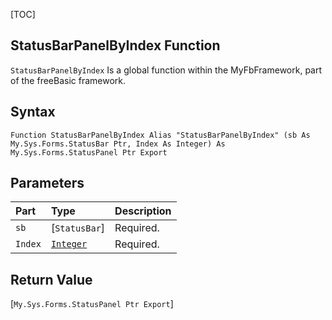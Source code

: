 [TOC]
## StatusBarPanelByIndex Function

`StatusBarPanelByIndex` Is a global function within the MyFbFramework, part of the freeBasic framework.
## Syntax

```freeBasic
Function StatusBarPanelByIndex Alias "StatusBarPanelByIndex" (sb As My.Sys.Forms.StatusBar Ptr, Index As Integer) As My.Sys.Forms.StatusPanel Ptr Export
```

## Parameters

|Part|Type|Description|
| :------------ | :------------ | :------------ |
|`sb`|[`StatusBar`]|Required.|
|`Index`|[`Integer`]("https://www.freebasic.net/wiki/KeyPgInteger")|Required.|

## Return Value
[`My.Sys.Forms.StatusPanel Ptr Export`]

